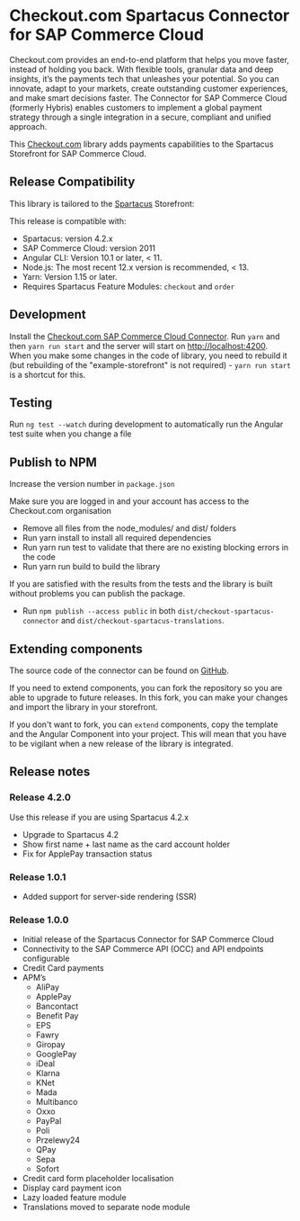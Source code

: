 # Checkout.com Spartacus Connector for SAP Commerce Cloud
Checkout.com provides an end-to-end platform that helps you move faster, instead of holding you back. With flexible tools, granular data and deep insights, it’s the payments tech that unleashes your potential. So you can innovate, adapt to your markets, create outstanding customer experiences, and make smart decisions faster. The Connector for SAP Commerce Cloud (formerly Hybris) enables customers to implement a global payment strategy through a single integration in a secure, compliant and unified approach.

This [Checkout.com](https://www.checkout.com/) library adds payments capabilities to the Spartacus Storefront for SAP Commerce Cloud. 

## Release Compatibility
This library is tailored to the [Spartacus](https://sap.github.io/spartacus-docs/) Storefront:

This release is compatible with:
* Spartacus: version 4.2.x
* SAP Commerce Cloud: version 2011
* Angular CLI: Version 10.1 or later, < 11.
* Node.js: The most recent 12.x version is recommended, < 13.
* Yarn: Version 1.15 or later.
* Requires Spartacus Feature Modules: `checkout` and `order`

## Development 
Install the [Checkout.com SAP Commerce Cloud Connector](https://github.com/checkout/Checkout-SAP-Cloud-Commerce-2011).
Run `yarn` and then `yarn run start` and the server will start on [http://localhost:4200](http://localhost:4200).   
When you make some changes in the code of library, you need to rebuild it (but rebuilding of the "example-storefront" is not required) - `yarn run start` is a shortcut for this.

## Testing
Run `ng test --watch` during development to automatically run the Angular test suite when you change a file

## Publish to NPM
Increase the version number in `package.json`

Make sure you are logged in and your account has access to the Checkout.com organisation 

* Remove all files from the node_modules/ and dist/ folders
* Run yarn install to install all required dependencies
* Run yarn run test to validate that there are no existing blocking errors in the code
* Run yarn run build to build the library

If you are satisfied with the results from the tests and the library is built without problems you can publish the package.
* Run `npm publish --access public` in both `dist/checkout-spartacus-connector` and `dist/checkout-spartacus-translations`.

## Extending components
The source code of the connector can be found on [GitHub](https://github.com/checkout/Checkout-SAP-Cloud-Commerce-2011). 

If you need to extend components, you can fork the repository so you are able to upgrade to future releases. In this fork, you can make your changes and import the library in your storefront.

If you don't want to fork, you can `extend` components, copy the template and the Angular Component into your project. This will mean that you have to be vigilant when a new release of the library is integrated.


## Release notes

### Release 4.2.0 
Use this release if you are using Spartacus 4.2.x
* Upgrade to Spartacus 4.2
* Show first name + last name as the card account holder
* Fix for ApplePay transaction status

### Release 1.0.1
* Added support for server-side rendering (SSR)

### Release 1.0.0
* Initial release of the Spartacus Connector for SAP Commerce Cloud
* Connectivity to the SAP Commerce API (OCC) and API endpoints configurable
* Credit Card payments
* APM’s
   * AliPay
   * ApplePay
   * Bancontact
   * Benefit Pay
   * EPS
   * Fawry
   * Giropay
   * GooglePay
   * iDeal
   * Klarna
   * KNet
   * Mada
   * Multibanco
   * Oxxo
   * PayPal
   * Poli
   * Przelewy24
   * QPay
   * Sepa
   * Sofort 
* Credit card form placeholder localisation
* Display card payment icon
* Lazy loaded feature module
* Translations moved to separate node module
